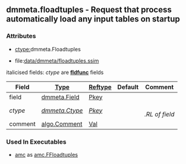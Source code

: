 ## dmmeta.floadtuples - Request that process automatically load any input tables on startup


### Attributes
<a href="#attributes"></a>
<!-- dev.mdmark  mdmark:MDSECTION  state:BEG_AUTO  param:Attributes -->
* [ctype:](/txt/ssimdb/dmmeta/ctype.md)dmmeta.Floadtuples

* file:[data/dmmeta/floadtuples.ssim](/data/dmmeta/floadtuples.ssim)

italicised fields: *ctype* are [**fldfunc**](/txt/ssim.md#fldfunc) fields

|Field|[Type](/txt/ssimdb/dmmeta/ctype.md)|[Reftype](/txt/ssimdb/dmmeta/reftype.md)|Default|Comment|
|---|---|---|---|---|
|field|[dmmeta.Field](/txt/ssimdb/dmmeta/field.md)|[Pkey](/txt/exe/amc/reftypes.md#pkey)|||
|*ctype*|*[dmmeta.Ctype](/txt/ssimdb/dmmeta/ctype.md)*|*[Pkey](/txt/exe/amc/reftypes.md#pkey)*||*<br>.RL of field*|
|comment|[algo.Comment](/txt/protocol/algo/Comment.md)|[Val](/txt/exe/amc/reftypes.md#val)|||

<!-- dev.mdmark  mdmark:MDSECTION  state:END_AUTO  param:Attributes -->

### Used In Executables
<a href="#used-in-executables"></a>
<!-- dev.mdmark  mdmark:MDSECTION  state:BEG_AUTO  param:ImdbUses -->

* [amc](/txt/exe/amc/internals.md) as [amc.FFloadtuples](/txt/exe/amc/internals.md#amc-ffloadtuples)

<!-- dev.mdmark  mdmark:MDSECTION  state:END_AUTO  param:ImdbUses -->

